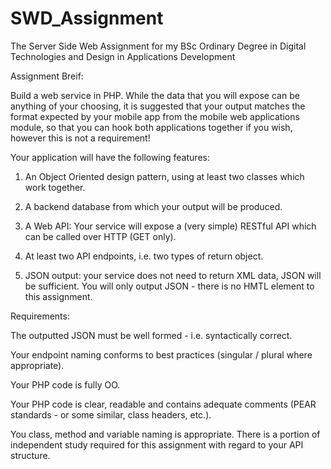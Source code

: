 SWD_Assignment
==============

The Server Side Web Assignment for my BSc Ordinary Degree in Digital Technologies and Design in Applications Development

Assignment Breif:

Build a web service in PHP. While the data that you will expose can be anything of your choosing, it is suggested that your output matches the format expected by your mobile app from the mobile web applications module, so that you can hook both applications together if you wish, however this is not a requirement!

Your application will have the following features:

1. An Object Oriented design pattern, using at least two classes which work
together. 

2. A backend database from which your output will be produced.

3. A Web API: Your service will expose a (very simple) RESTful API which can be called over HTTP (GET only).

4. At least two API endpoints, i.e. two types of return object.

5. JSON output: your service does not need to return XML data, JSON will be sufficient. You will only output JSON - there is no HMTL element to this assignment.

Requirements:

The outputted JSON must be well formed - i.e. syntactically correct.

Your endpoint naming conforms to best practices (singular / plural where appropriate).

Your PHP code is fully OO.

Your PHP code is clear, readable and contains adequate comments
(PEAR standards - or some similar, class headers, etc.).

You class, method and variable naming is appropriate.
There is a portion of independent study required for this
assignment with regard to your API structure.
